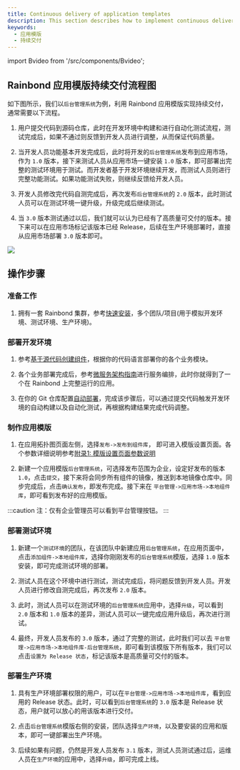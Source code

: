 ```yaml
---
title: Continuous delivery of application templates
description: This section describes how to implement continuous delivery of application templates on Rainbond
keywords:
  - 应用模版
  - 持续交付
---
```


import Bvideo from '/src/components/Bvideo';

<Bvideo src="//player.bilibili.com/player.html?aid=436800242&bvid=BV1uj411N7Vy&cid=1005311597&page=3" />

## Rainbond 应用模版持续交付流程图

如下图所示，我们以`后台管理系统`为例，利用 Rainbond 应用模版实现持续交付，通常需要以下流程。

1. 用户提交代码到源码仓库，此时在开发环境中构建和进行自动化测试流程，测试完成后，如果不通过则反馈到开发人员进行调整，从而保证代码质量。

2. 当开发人员功能基本开发完成后，此时将开发的`后台管理系统`发布到应用市场，作为 `1.0` 版本，接下来测试人员从应用市场一键安装 `1.0` 版本，即可部署出完整的测试环境用于测试。而开发者基于开发环境继续开发，而测试人员则进行完整功能测试。如果功能测试失败，则继续反馈给开发人员。

3. 开发人员修改完代码自测完成后，再次发布`后台管理系统`的 `2.0` 版本，此时测试人员可以在测试环境一键升级，升级完成后继续测试。

4. 当 `3.0` 版本测试通过以后，我们就可以认为已经有了高质量可交付的版本。接下来可以在应用市场标记该版本已经 Release，后续在生产环境部署时，直接从应用市场部署 `3.0` 版本即可。

<!-- ![ram-delivery](https://grstatic.oss-cn-shanghai.aliyuncs.com/docs/5.10/delivery/ram-delivery.jpg) -->

![](https://static.goodrain.com/docs/5.11/delivery/continuous/source-code/template-delivery.png)

## 操作步骤

### 准备工作

1. 拥有一套 Rainbond 集群，参考[快速安装](/docs/quick-start/quick-install)，多个团队/项目(用于模拟开发环境、测试环境、生产环境)。

### 部署开发环境

1. 参考[基于源代码创建组件](/docs/use-manual/component-create/language-support)，根据你的代码语言部署你的各个业务模块。

2. 各个业务部署完成后，参考[微服务架构指南](/docs/micro-service/overview)进行服务编排，此时你就得到了一个在 Rainbond 上完整运行的应用。

3. 在你的 Git 仓库配置[自动部署](/docs/devops/continuous-deploy/gitops)，完成该步骤后，可以通过提交代码触发开发环境的自动构建以及自动化测试，再根据构建结果完成代码调整。

### 制作应用模版

1. 在应用拓扑图页面左侧，选择`发布->发布到组件库`， 即可进入模版设置页面。各个参数详细说明参考[附录1: 模版设置页面参数说明](/docs/delivery/app-model-parameters)

2. 新建一个应用模版`后台管理系统`，可选择发布范围为企业，设定好发布的版本 `1.0`，点击`提交`，接下来将会同步所有组件的镜像，推送到本地镜像仓库中。同步完成后，点击`确认发布`，即发布完成。接下来在 `平台管理->应用市场->本地组件库`，即可看到发布好的应用模版。

:::caution
注：仅有企业管理员可以看到平台管理按钮。
:::

###

### 部署测试环境

1. 新建一个`测试环境`的团队，在该团队中新建应用`后台管理系统`，在应用页面中，点击`添加组件->本地组件库`，选择你刚刚发布的`后台管理系统`模版，选择 `1.0`  版本安装，即可完成测试环境的部署。

2. 测试人员在这个环境中进行测试，测试完成后，将问题反馈到开发人员。开发人员进行修改自测完成后，再次发布 `2.0` 版本。

3. 此时，测试人员可以在测试环境的`后台管理系统`应用中，选择`升级`，可以看到 `2.0` 版本和 `1.0` 版本的差异，测试人员可以一键完成应用升级后，再次进行测试。

4. 最终，开发人员发布的 `3.0` 版本，通过了完整的测试，此时我们可以去 `平台管理->应用市场->本地组件库-后台管理系统`，即可看到该模版下所有版本，我们可以点击`设置为 Release 状态`，标记该版本是高质量可交付的版本。

### 部署生产环境

1. 具有生产环境部署权限的用户，可以在`平台管理->应用市场->本地组件库`，看到应用的 Release 状态。此时，可以看到`后台管理系统`的 `3.0` 版本是 Release 状态，用户就可以放心的用该版本进行交付。

2. 点击`后台管理系统`模版右侧的安装，团队选择`生产环境`，以及要安装的应用和版本，即可一键部署出生产环境。

3. 后续如果有问题，仍然是开发人员发布 `3.1` 版本，测试人员测试通过后，运维人员在`生产环境`的应用中，选择`升级`，即可完成上线。
